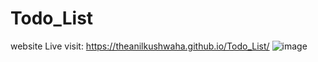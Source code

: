 # Todo_List

website Live visit: https://theanilkushwaha.github.io/Todo_List/
![image](https://github.com/theanilkushwaha/Todo_List/assets/112506910/b58b5c65-24ac-49a8-ac3e-71cec5a15baf)
